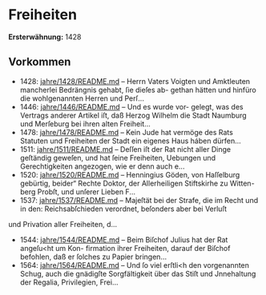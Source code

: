 # Freiheiten

**Ersterwähnung:** 1428

## Vorkommen
- 1428: [jahre/1428/README.md](../jahre/1428/README.md) – Herrn Vaters Voigten und
Amktleuten mancherlei Bedrängnis gehabt, ſie dieſes ab-
gethan hätten und hinfüro die wohlgenannten Herren und
Perſ...
- 1446: [jahre/1446/README.md](../jahre/1446/README.md) – Und es wurde vor-
gelegt, was des Vertrags anderer Artikel iſt, daß Herzog
Wilhelm die Stadt Naumburg und Merſeburg bei ihren
alten Freiheit...
- 1478: [jahre/1478/README.md](../jahre/1478/README.md) – Kein Jude hat vermöge des Rats Statuten und Freiheiten
der Stadt ein eigenes Haus háben dürfen...
- 1511: [jahre/1511/README.md](../jahre/1511/README.md) – Deſſen iſt der Rat nicht aller
Dinge geſtändig geweſen, und hat ſeine Freiheiten,
Uebungen und Gerechtigkeiten angezogen, wie er denn
auch e...
- 1520: [jahre/1520/README.md](../jahre/1520/README.md) – Henningius Göden, von Haſſelburg gebürtig, beider“
Rechte Doktor, der Allerheiligen Stiftskirhe zu Witten-
berg Probſt, und unſerer Lieben F...
- 1537: [jahre/1537/README.md](../jahre/1537/README.md) – Majeſtät bei der Strafe, die im Recht und in den:
Reichsabſchieden verordnet, beſonders aber bei Verluſt


und Privation aller Freiheiten, d...
- 1544: [jahre/1544/README.md](../jahre/1544/README.md) – Beim Biſchof Julius hat der Rat angeſu<ht um Kon-
firmation ihrer Freiheiten, darauf der Biſchof befohlen,
daß er ſolches zu Papier bringen...
- 1564: [jahre/1564/README.md](../jahre/1564/README.md) – Und
ſo viel erſtli<h den vorgenannten Schug, auch die gnädigſte
Sorgfältigkeit über das Stiſt und Jnnehaltung der Regalia,
Privilegien, Frei...
